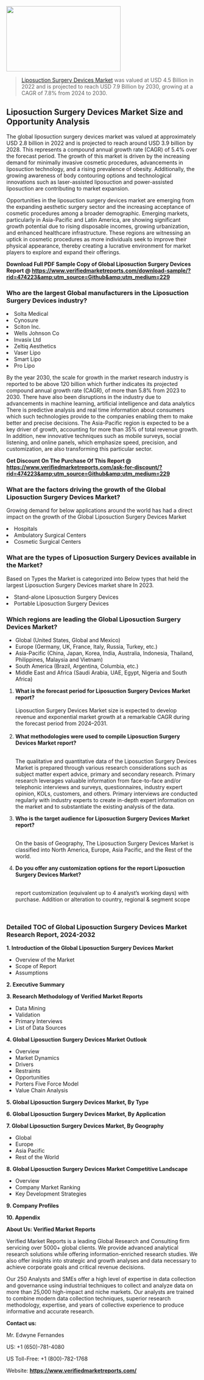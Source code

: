 <img src="https://ffe5etoiles.com/wp-content/uploads/2024/12/MST1-300x171.png" alt="" width="300" height="171" class="alignnone size-medium wp-image-20088" /><blockquote><p><p><a href="https://www.verifiedmarketreports.com/download-sample/?rid=474223&utm_source=Github&utm_medium=229" target="_blank">Liposuction Surgery Devices Market</a> was valued at USD 4.5 Billion in 2022 and is projected to reach USD 7.9 Billion by 2030, growing at a CAGR of 7.8% from 2024 to 2030.</p></blockquote><p><h2>Liposuction Surgery Devices Market Size and Opportunity Analysis</h2><p>The global liposuction surgery devices market was valued at approximately USD 2.8 billion in 2022 and is projected to reach around USD 3.9 billion by 2028. This represents a compound annual growth rate (CAGR) of 5.4% over the forecast period. The growth of this market is driven by the increasing demand for minimally invasive cosmetic procedures, advancements in liposuction technology, and a rising prevalence of obesity. Additionally, the growing awareness of body contouring options and technological innovations such as laser-assisted liposuction and power-assisted liposuction are contributing to market expansion.</p><p>Opportunities in the liposuction surgery devices market are emerging from the expanding aesthetic surgery sector and the increasing acceptance of cosmetic procedures among a broader demographic. Emerging markets, particularly in Asia-Pacific and Latin America, are showing significant growth potential due to rising disposable incomes, growing urbanization, and enhanced healthcare infrastructure. These regions are witnessing an uptick in cosmetic procedures as more individuals seek to improve their physical appearance, thereby creating a lucrative environment for market players to explore and expand their offerings.</p></p><p class=""><strong>Download Full PDF Sample Copy of Global Liposuction Surgery Devices Report @ <a href="https://www.verifiedmarketreports.com/download-sample/?rid=474223&amp;utm_source=Github&amp;utm_medium=229" target="_blank">https://www.verifiedmarketreports.com/download-sample/?rid=474223&amp;utm_source=Github&amp;utm_medium=229</a></strong></p><h3 id="" class="">Who are the largest Global manufacturers in the Liposuction Surgery Devices industry?</h3><p><li>Solta Medical</li><li> Cynosure</li><li> Sciton Inc.</li><li> Wells Johnson Co</li><li> Invasix Ltd</li><li> Zeltiq Aesthetics</li><li> Vaser Lipo</li><li> Smart Lipo</li><li> Pro Lipo</li></p><div class=""><div class="" dir="" data-message-author-role="" data-message-id="" data-message-model-slug=""><div class=""><div class=""><div class=""><div class="" dir="" data-message-author-role="" data-message-id="" data-message-model-slug=""><div class=""><div class=""><p>By the year 2030, the scale for growth in the market research industry is reported to be above 120 billion which further indicates its projected compound annual growth rate (CAGR), of more than 5.8% from 2023 to 2030. There have also been disruptions in the industry due to advancements in machine learning, artificial intelligence and data analytics There is predictive analysis and real time information about consumers which such technologies provide to the companies enabling them to make better and precise decisions. The Asia-Pacific region is expected to be a key driver of growth, accounting for more than 35% of total revenue growth. In addition, new innovative techniques such as mobile surveys, social listening, and online panels, which emphasize speed, precision, and customization, are also transforming this particular sector.</p><p><strong>Get Discount On The Purchase Of This Report @&nbsp; <a href="https://www.verifiedmarketreports.com/ask-for-discount/?rid=474223&amp;utm_source=Github&amp;utm_medium=229" target="_blank">https://www.verifiedmarketreports.com/ask-for-discount/?rid=474223&amp;utm_source=Github&amp;utm_medium=229</a></strong></p></div></div></div></div></div></div></div></div><h3 id="" class="">What are the factors driving the growth of the Global Liposuction Surgery Devices Market?</h3><p id="" class="">Growing demand for below applications around the world has had a direct impact on the growth of the Global Liposuction Surgery Devices Market</p><p id="" class=""><li>Hospitals</li><li> Ambulatory Surgical Centers</li><li> Cosmetic Surgical Centers</li></p><h3 id="" class="">What are the types of Liposuction Surgery Devices available in the Market?</h3><p id="" class="">Based on Types the Market is categorized into Below types that held the largest Liposuction Surgery Devices market share In 2023.</p><p id="" class=""><li>Stand-alone Liposuction Surgery Devices</li><li> Portable Liposuction Surgery Devices</li></p><h3 id="" class="">Which regions are leading the Global Liposuction Surgery Devices Market?</h3><ul><li>Global (United States, Global and Mexico)</li><li>Europe (Germany, UK, France, Italy, Russia, Turkey, etc.)</li><li>Asia-Pacific (China, Japan, Korea, India, Australia, Indonesia, Thailand, Philippines, Malaysia and Vietnam)</li><li>South America (Brazil, Argentina, Columbia, etc.)</li><li>Middle East and Africa (Saudi Arabia, UAE, Egypt, Nigeria and South Africa)</li></ul><p><ol><li><strong>What is the forecast period for Liposuction Surgery Devices Market report?<br /></strong><br /><span data-sheets-root="1" data-sheets-value="{&quot;1&quot;:2,&quot;2&quot;:&quot;XXXX size is expected to develop revenue and exponential market growth at a remarkable CAGR during the forecast period from 2024&ndash;2030.&quot;}" data-sheets-userformat="{&quot;2&quot;:12674,&quot;4&quot;:{&quot;1&quot;:2,&quot;2&quot;:16776960},&quot;10&quot;:2,&quot;11&quot;:0,&quot;15&quot;:&quot;Arial&quot;,&quot;16&quot;:12}">Liposuction Surgery Devices Market size is expected to develop revenue and exponential market growth at a remarkable CAGR during the forecast period from 2024&ndash;2031.</span><br /><br /></li><li><strong>What methodologies were used to compile Liposuction Surgery Devices Market report?<br /><br /></strong><p>The qualitative and quantitative data of the&nbsp;Liposuction Surgery Devices Market is prepared through various research considerations such as subject matter expert advice, primary and secondary research. Primary research leverages valuable information from face-to-face and/or telephonic interviews and surveys, questionnaires, industry expert opinion, KOLs, customers, and others. Primary interviews are conducted regularly with industry experts to create in-depth expert information on the market and to substantiate the existing analysis of the data.&nbsp;</p></li><li><strong>Who is the target audience for Liposuction Surgery Devices Market report?<br /><br /></strong><p>On the basis of Geography, The&nbsp;Liposuction Surgery Devices Market is classified into North America, Europe, Asia Pacific, and the Rest of the world.</p></li><li><strong>Do you offer any customization options for the report Liposuction Surgery Devices Market?<br /><br /></strong><p>report customization (equivalent up to 4 analyst&rsquo;s working days) with purchase. Addition or alteration to country, regional &amp; segment scope</p><p>&nbsp;</p></li></ol></p><h3 id="" class="">Detailed TOC of Global Liposuction Surgery Devices Market Research Report, 2024-2032</h3><p id="" class=""><strong>1. Introduction of the Global Liposuction Surgery Devices Market</strong></p><ul><li>Overview of the Market</li><li>Scope of Report</li><li>Assumptions</li></ul><p id="" class=""><strong>2. Executive Summary</strong></p><p id="" class=""><strong>3. Research Methodology of&nbsp;Verified Market Reports</strong></p><ul><li>Data Mining</li><li>Validation</li><li>Primary Interviews</li><li>List of Data Sources</li></ul><p id="" class=""><strong>4. Global Liposuction Surgery Devices Market Outlook</strong></p><ul><li>Overview</li><li>Market Dynamics</li><li>Drivers</li><li>Restraints</li><li>Opportunities</li><li>Porters Five Force Model</li><li>Value Chain Analysis</li></ul><p id="" class=""><strong>5. Global Liposuction Surgery Devices Market, By&nbsp;Type</strong></p><p id="" class=""><strong>6. Global Liposuction Surgery Devices Market, By Application</strong></p><p id="" class=""><strong>7. Global Liposuction Surgery Devices Market, By Geography</strong></p><ul><li>Global</li><li>Europe</li><li>Asia Pacific</li><li>Rest of the World</li></ul><p id="" class=""><strong>8. Global Liposuction Surgery Devices Market Competitive Landscape</strong></p><ul><li>Overview</li><li>Company Market Ranking</li><li>Key Development Strategies</li></ul><p id="" class=""><strong>9. Company Profiles</strong></p><p id="" class=""><strong>10. Appendix</strong></p><p id="" class=""><strong>About Us: Verified Market Reports</strong></p><p id="" class="">Verified Market Reports is a leading Global Research and Consulting firm servicing over 5000+ global clients. We provide advanced analytical research solutions while offering information-enriched research studies. We also offer insights into strategic and growth analyses and data necessary to achieve corporate goals and critical revenue decisions.</p><p id="" class="">Our 250 Analysts and SMEs offer a high level of expertise in data collection and governance using industrial techniques to collect and analyze data on more than 25,000 high-impact and niche markets. Our analysts are trained to combine modern data collection techniques, superior research methodology, expertise, and years of collective experience to produce informative and accurate research.</p><p id="" class=""><strong>Contact us:</strong></p><p id="" class="">Mr. Edwyne Fernandes</p><p id="" class="">US: +1 (650)-781-4080</p><p id="" class="">US Toll-Free: +1 (800)-782-1768</p><p id="" class="">Website: <a target="" data-test-app-aware-link=""><strong>https://www.verifiedmarketreports.com/</strong></a></p>
